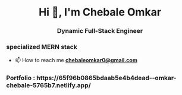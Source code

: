 <h1 align="center">Hi 👋, I'm Chebale Omkar</h1>
<h3 align="center">Dynamic Full-Stack Engineer</h3>

<h3>specialized MERN stack</h3>

- 📫 How to reach me **chebaleomkar0@gmail.com**

<h3>Portfolio : https://65f96b0865bdaab5e4b4dead--omkar-chebale-5765b7.netlify.app/ </h3>

